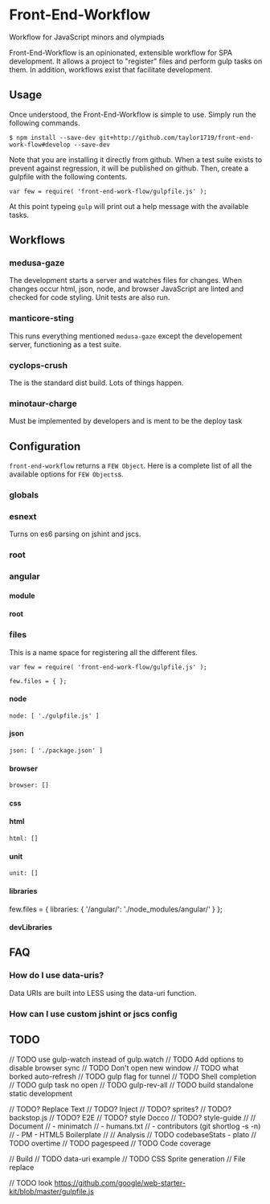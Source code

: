 Front-End-Workflow
==================

Workflow for JavaScript minors and olympiads

Front-End-Workflow is an opinionated, extensible workflow for SPA development.
It allows a project to "register" files and perform gulp tasks on them. In
addition, workflows exist that facilitate development.

Usage
-----

Once understood, the Front-End-Workflow is simple to use. Simply run the
following commands.

    $ npm install --save-dev git+http://github.com/taylor1719/front-end-work-flow#develop --save-dev

Note that you are installing it directly from github. When a test suite exists
to prevent against regression, it will be published on github. Then, create a
gulpfile with the following contents.

    var few = require( 'front-end-work-flow/gulpfile.js' );

At this point typeing `gulp` will print out a help message with the available
tasks.

Workflows
---------

### medusa-gaze

The development starts a server and watches files for changes. When changes
occur html, json, node, and browser JavaScript are linted and checked for
code styling. Unit tests are also run.

### manticore-sting

This runs everything mentioned `medusa-gaze` except the developement server,
functioning as a test suite.

### cyclops-crush

The is the standard dist build. Lots of things happen.

### minotaur-charge

Must be implemented by developers and is ment to be the deploy task

Configuration
-------------

`front-end-workflow` returns a `FEW Object`. Here is a complete list of all the
available options for `FEW Objects`s.

### globals

### esnext

Turns on es6 parsing on jshint and jscs.

### root

### angular

#### module

#### root

### files

This is a name space for registering all the different files.

    var few = require( 'front-end-work-flow/gulpfile.js' );

    few.files = { };

#### node

    node: [ './gulpfile.js' ]

#### json

    json: [ './package.json' ]

#### browser

    browser: []

#### css

#### html

    html: []

#### unit

    unit: []

#### libraries

   few.files = {
     libraries: {
       '/angular/': './node_modules/angular/'
     }
   };

#### devLibraries


FAQ
---

### How do I use data-uris?

Data URIs are built into LESS using the data-uri function.

### How can I use custom jshint or jscs config


TODO
----

// TODO use gulp-watch instead of gulp.watch
// TODO Add options to disable browser sync
// TODO Don't open new window
// TODO what borked auto-refresh
// TODO gulp flag for tunnel
// TODO Shell completion
// TODO gulp task no open
// TODO gulp-rev-all
// TODO build standalone static development

// TODO? Replace Text
// TODO? Inject
// TODO? sprites?
// TODO? backstop.js
// TODO? E2E
// TODO? style Docco
// TODO? style-guide
//
// Document
// - minimatch
// - humans.txt
//  - contributors (git shortlog -s -n)
//  - PM - HTML5 Boilerplate
//
// Analysis
// TODO codebaseStats - plato
// TODO overtime
// TODO pagespeed
// TODO Code coverage

// Build
// TODO data-uri example
// TODO CSS Sprite generation
// File replace

// TODO look https://github.com/google/web-starter-kit/blob/master/gulpfile.js
